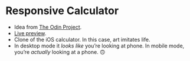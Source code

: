 # Responsive Calculator
* Idea from [The Odin Project](https://theodinproject.com/courses/foundations/lessons/calculator).
* [Live preview](https://ndmekala.github.io/calculator/).
* Clone of the iOS calculator. In this case, art imitates life.
* In desktop mode it *looks like* you’re looking at phone. In mobile mode, you’re *actually* looking at a phone. 🙃
